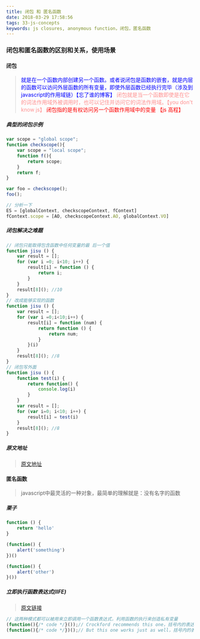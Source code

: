 ```yaml
---
title: 闭包 和 匿名函数
date: 2018-03-29 17:58:56
tags: 33-js-concepts
keywords: js closures, anonymous function，闭包，匿名函数
---
```

### 闭包和匿名函数的区别和关系，使用场景

#### 闭包
> <font color="blue">就是在一个函数内部创建另一个函数。或者说闭包是函数的嵌套，就是内层的函数可以访问外层函数的所有变量，即使外层函数已经执行完毕（涉及到javascript的作用域链）【忘了谁的博客】</font>
  <font color="#ff9090">闭包就是当一个函数即使是在它的词法作用域外被调用时，也可以记住并访问它的词法作用域。【you don't know js】</font>
  <font color="red">闭包指的是有权访问另一个函数作用域中的变量 【js 高程】</font>

##### 典型的闭包示例
```javascript
var scope = "global scope";
function checkscope(){
    var scope = "local scope";
    function f(){
        return scope;
    }
    return f;
}

var foo = checkscope();
foo();

// 分析一下
ES = [globalContext, checkscopeContext, fContext]
fContext.scope = [AO, checkscopeContext.AO, globalContext.VO]
```
##### 闭包解决之难题
```javascript
// 闭包只能取得包含函数中任何变量的最 后一个值
function jisu () {
    var result = [];
    for (var i =0; i<10; i++) {
        result[i] = function () {
            return i;
        }
    }
    result[8](); //10
}
// 改成能够实现的函数
function jisu () {
    var result = [];
    for (var i =0;i<10;i++) {
        result[i] = function (num) {
            return function () {
                return num;
            }
        }(i)
    }
    result[8](); //8
}
// 闭包写外面
function jisu () {
    function test(i) {
        return function() {
            console.log(i)
        }
    }
    var result = [];
    for (var i=0; i<10; i++) {
        result[i] = test(i)
    }
    result[8](); //8
}
```
##### 原文地址
> [原文地址](https://github.com/mqyqingfeng/Blog/issues/9)

#### 匿名函数
> javascript中最灵活的一种对象，最简单的理解就是：没有名字的函数

##### 栗子
```javascript
function () {
    return 'hello'
}

(function() {
    alert('something')
})()

(function() {
    alert('other')
}())
```

##### 立即执行函数表达式(IIFE)
> [原文链接](https://segmentfault.com/a/1190000003985390)

```javascript
// 这两种模式都可以被用来立即调用一个函数表达式，利用函数的执行来创造私有变量
(function(){/* code */}());// Crockford recommends this one，括号内的表达式代表函数立即调用表达式
(function(){/* code */})();// But this one works just as well，括号内的表达式代表函数表达式
```
